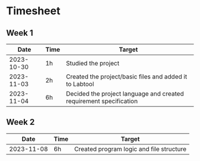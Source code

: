 # Timesheet

## Week 1

Date       | Time | Target |
-----------|------|--------|
2023-10-30 | 1h	  | Studied the project |
2023-11-03 | 2h   | Created the project/basic files and added it to Labtool |
2023-11-04 | 6h   | Decided the project language and created requirement specification |

## Week 2

Date       | Time | Target |
-----------|------|--------|
2023-11-08 | 6h	  | Created program logic and file structure |
